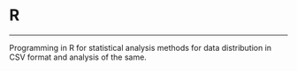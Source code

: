 # R
---
Programming in R for statistical analysis methods for data distribution in CSV format and analysis of the same.

